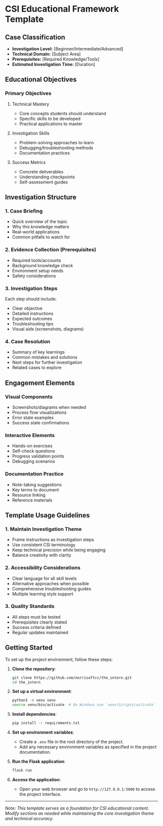 # CSI Educational Framework Template

## Case Classification
- **Investigation Level:** [Beginner/Intermediate/Advanced]
- **Technical Domain:** [Subject Area]
- **Prerequisites:** [Required Knowledge/Tools]
- **Estimated Investigation Time:** [Duration]

## Educational Objectives

### Primary Objectives
1. Technical Mastery
   - Core concepts students should understand
   - Specific skills to be developed
   - Practical applications to master

2. Investigation Skills
   - Problem-solving approaches to learn
   - Debugging/troubleshooting methods
   - Documentation practices

3. Success Metrics
   - Concrete deliverables
   - Understanding checkpoints
   - Self-assessment guides

## Investigation Structure

### 1. Case Briefing
- Quick overview of the topic
- Why this knowledge matters
- Real-world applications
- Common pitfalls to watch for

### 2. Evidence Collection (Prerequisites)
- Required tools/accounts
- Background knowledge check
- Environment setup needs
- Safety considerations

### 3. Investigation Steps
Each step should include:
- Clear objective
- Detailed instructions
- Expected outcomes
- Troubleshooting tips
- Visual aids (screenshots, diagrams)

### 4. Case Resolution
- Summary of key learnings
- Common mistakes and solutions
- Next steps for further investigation
- Related cases to explore

## Engagement Elements

### Visual Components
- Screenshots/diagrams when needed
- Process flow visualizations
- Error state examples
- Success state confirmations

### Interactive Elements
- Hands-on exercises
- Self-check questions
- Progress validation points
- Debugging scenarios

### Documentation Practice
- Note-taking suggestions
- Key terms to document
- Resource linking
- Reference materials

## Template Usage Guidelines

### 1. Maintain Investigation Theme
- Frame instructions as investigation steps
- Use consistent CSI terminology
- Keep technical precision while being engaging
- Balance creativity with clarity

### 2. Accessibility Considerations
- Clear language for all skill levels
- Alternative approaches when possible
- Comprehensive troubleshooting guides
- Multiple learning style support

### 3. Quality Standards
- All steps must be tested
- Prerequisites clearly stated
- Success criteria defined
- Regular updates maintained

## Getting Started

To set up the project environment, follow these steps:

1. **Clone the repository**:
   ```bash
   git clone https://github.com/norrisaftcc/the_intern.git
   cd the_intern
   ```

2. **Set up a virtual environment**:
   ```bash
   python3 -m venv venv
   source venv/bin/activate  # On Windows use `venv\Scripts\activate`
   ```

3. **Install dependencies**:
   ```bash
   pip install -r requirements.txt
   ```

4. **Set up environment variables**:
   - Create a `.env` file in the root directory of the project.
   - Add any necessary environment variables as specified in the project documentation.

5. **Run the Flask application**:
   ```bash
   flask run
   ```

6. **Access the application**:
   - Open your web browser and go to `http://127.0.0.1:5000` to access the project interface.

---

*Note: This template serves as a foundation for CSI educational content. Modify sections as needed while maintaining the core investigation theme and technical accuracy.*
